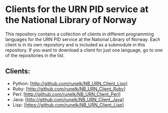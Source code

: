 Clients for the URN PID service at the National Library of Norway
=================================================================

This repository contains a collection of clients in different
programming languages for the URN PID service at the National Library
of Norway. Each client is in its own repository and is included as a
submodule in this repository. If you want to download a client for
just one language, go to one of the repositories in the list.

Clients:
--------

* Python: [http://github.com/runelk/NB_URN_Client_Lisp]
* Ruby: [http://github.com/runelk/NB_URN_Client_Ruby]
* Perl: [http://github.com/runelk/NB_URN_Client_Perl]
* Java: [http://github.com/runelk/NB_URN_Client_Java]
* Lisp: [https://github.com/runelk/NB_URN_Client_Lisp]
